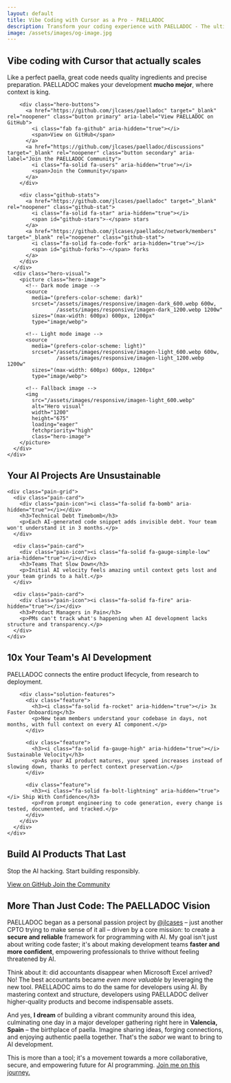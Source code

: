 ```yaml
---
layout: default
title: Vibe Coding with Cursor as a Pro - PAELLADOC
description: Transform your coding experience with PAELLADOC - The ultimate AI-powered development framework that makes your team's workflow mucho mejor.
image: /assets/images/og-image.jpg
---
```


<section class="hero paella-hero" id="lcp-container" aria-labelledby="lcp-target">
  <div class="container">
    <div class="hero-content">
      <div class="hero-text">
        <h1 id="lcp-target" fetchpriority="high">Vibe coding <span class="highlight">with Cursor</span> that <span class="highlight">actually&nbsp;scales</span></h1>
        <p class="hero-value-prop">Like a perfect paella, great code needs quality ingredients and precise preparation. PAELLADOC makes your development <strong>mucho mejor</strong>, where context is king.</p>
        
        <div class="hero-buttons">
          <a href="https://github.com/jlcases/paelladoc" target="_blank" rel="noopener" class="button primary" aria-label="View PAELLADOC on GitHub">
            <i class="fab fa-github" aria-hidden="true"></i>
            <span>View on GitHub</span>
          </a>
          <a href="https://github.com/jlcases/paelladoc/discussions" target="_blank" rel="noopener" class="button secondary" aria-label="Join the PAELLADOC Community">
            <i class="fa-solid fa-users" aria-hidden="true"></i>
            <span>Join the Community</span>
          </a>
        </div>
        
        <div class="github-stats">
          <a href="https://github.com/jlcases/paelladoc" target="_blank" rel="noopener" class="github-stat">
            <i class="fa-solid fa-star" aria-hidden="true"></i>
            <span id="github-stars">-</span> stars
          </a>
          <a href="https://github.com/jlcases/paelladoc/network/members" target="_blank" rel="noopener" class="github-stat">
            <i class="fa-solid fa-code-fork" aria-hidden="true"></i>
            <span id="github-forks">-</span> forks
          </a>
        </div>
      </div>
      <div class="hero-visual">
        <picture class="hero-image">
          <!-- Dark mode image -->
          <source
            media="(prefers-color-scheme: dark)"
            srcset="/assets/images/responsive/imagen-dark_600.webp 600w,
                    /assets/images/responsive/imagen-dark_1200.webp 1200w"
            sizes="(max-width: 600px) 600px, 1200px"
            type="image/webp">
          
          <!-- Light mode image -->
          <source
            media="(prefers-color-scheme: light)"
            srcset="/assets/images/responsive/imagen-light_600.webp 600w,
                    /assets/images/responsive/imagen-light_1200.webp 1200w"
            sizes="(max-width: 600px) 600px, 1200px"
            type="image/webp">
          
          <!-- Fallback image -->
          <img
            src="/assets/images/responsive/imagen-light_600.webp"
            alt="Hero visual"
            width="1200"
            height="675"
            loading="eager"
            fetchpriority="high"
            class="hero-image">
        </picture>
      </div>
    </div>
  </div>
</section>

<section class="pain-points" aria-labelledby="pain-points-heading">
  <div class="container">
    <h2 id="pain-points-heading">Your AI Projects Are <span>Unsustainable</span></h2>
    
    <div class="pain-grid">
      <div class="pain-card">
        <div class="pain-icon"><i class="fa-solid fa-bomb" aria-hidden="true"></i></div>
        <h3>Technical Debt Timebomb</h3>
        <p>Each AI-generated code snippet adds invisible debt. Your team won't understand it in 3 months.</p>
      </div>
      
      <div class="pain-card">
        <div class="pain-icon"><i class="fa-solid fa-gauge-simple-low" aria-hidden="true"></i></div>
        <h3>Teams That Slow Down</h3>
        <p>Initial AI velocity feels amazing until context gets lost and your team grinds to a halt.</p>
      </div>
      
      <div class="pain-card">
        <div class="pain-icon"><i class="fa-solid fa-fire" aria-hidden="true"></i></div>
        <h3>Product Managers in Pain</h3>
        <p>PMs can't track what's happening when AI development lacks structure and transparency.</p>
      </div>
    </div>
  </div>
</section>

<section class="solution" aria-labelledby="solution-heading">
  <div class="container">
    <div class="solution-content">
      <div class="solution-text">
        <h2 id="solution-heading"><span>10x</span> Your Team's AI Development</h2>
        <p class="solution-lead">PAELLADOC connects the entire product lifecycle, from research to deployment.</p>
        
        <div class="solution-features">
          <div class="feature">
            <h3><i class="fa-solid fa-rocket" aria-hidden="true"></i> 3x Faster Onboarding</h3>
            <p>New team members understand your codebase in days, not months, with full context on every AI component.</p>
          </div>
          
          <div class="feature">
            <h3><i class="fa-solid fa-gauge-high" aria-hidden="true"></i> Sustainable Velocity</h3>
            <p>As your AI product matures, your speed increases instead of slowing down, thanks to perfect context preservation.</p>
          </div>
          
          <div class="feature">
            <h3><i class="fa-solid fa-bolt-lightning" aria-hidden="true"></i> Ship With Confidence</h3>
            <p>From prompt engineering to code generation, every change is tested, documented, and tracked.</p>
          </div>
        </div>
      </div>
    </div>
  </div>
</section>

<section class="cta-section" aria-labelledby="cta-heading">
  <div class="container">
    <div class="cta-content">
      <h2 id="cta-heading">Build AI Products That <span>Last</span></h2>
      <p>Stop the AI hacking. Start building responsibly.</p>
      <div class="cta-buttons">
        <a href="https://github.com/jlcases/paelladoc" target="_blank" rel="noopener" class="button primary" aria-label="View PAELLADOC on GitHub">
          <i class="fa-brands fa-github" aria-hidden="true"></i>
          <span>View on GitHub</span>
        </a>
        <a href="https://github.com/jlcases/paelladoc/discussions" target="_blank" rel="noopener" class="button secondary" aria-label="Join the PAELLADOC Community Discussions">
          <i class="fa-solid fa-comments" aria-hidden="true"></i>
          <span>Join the Community</span>
        </a>
      </div>
    </div>
  </div>
</section>

<section class="vision-section section" aria-labelledby="vision-heading">
  <div class="container">
    <h2 id="vision-heading">More Than Just Code: The <span class="highlight">PAELLADOC Vision</span></h2>
    <div class="vision-content">
      <div class="vision-text">
        <p>PAELLADOC began as a personal passion project by <a href="https://github.com/jlcases" target="_blank" rel="noopener" class="author-link"><i class="fab fa-github" aria-hidden="true"></i> @jlcases</a> – just another CPTO trying to make sense of it all – driven by a core mission: to create a <strong>secure and reliable</strong> framework for programming with AI. My goal isn't just about writing code faster; it's about making development teams <strong>faster and more confident</strong>, empowering professionals to thrive without feeling threatened by AI.</p>
        <p>Think about it: did accountants disappear when Microsoft Excel arrived? No! The best accountants became <em>even more valuable</em> by leveraging the new tool. PAELLADOC aims to do the same for developers using AI. By mastering context and structure, developers using PAELLADOC deliver higher-quality products and become indispensable assets.</p>
        <p>And yes, <strong>I dream</strong> of building a vibrant community around this idea, culminating one day in a major developer gathering right here in <strong>Valencia, Spain</strong> – the birthplace of paella. Imagine sharing ideas, forging connections, and enjoying authentic paella together. That's the <em>sabor</em> we want to bring to AI development.</p>
        <p class="vision-cta">This is more than a tool; it's a movement towards a more collaborative, secure, and empowering future for AI programming. <a href="{{ "/contribute" | relative_url }}" class="highlight-link">Join me on this journey.</a></p>
      </div>
    </div>
  </div>
</section>
